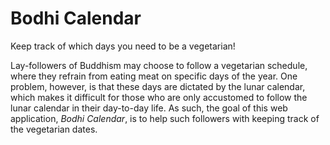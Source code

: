 # Bodhi Calendar

Keep track of which days you need to be a vegetarian!

Lay-followers of Buddhism may choose to follow a vegetarian schedule, where
they refrain from eating meat on specific days of the year. One problem,
however, is that these days are dictated by the lunar calendar, which makes
it difficult for those who are only accustomed to follow the lunar calendar
in their day-to-day life. As such, the goal of this web application, _Bodhi
Calendar_, is to help such followers with keeping track of the vegetarian
dates.

